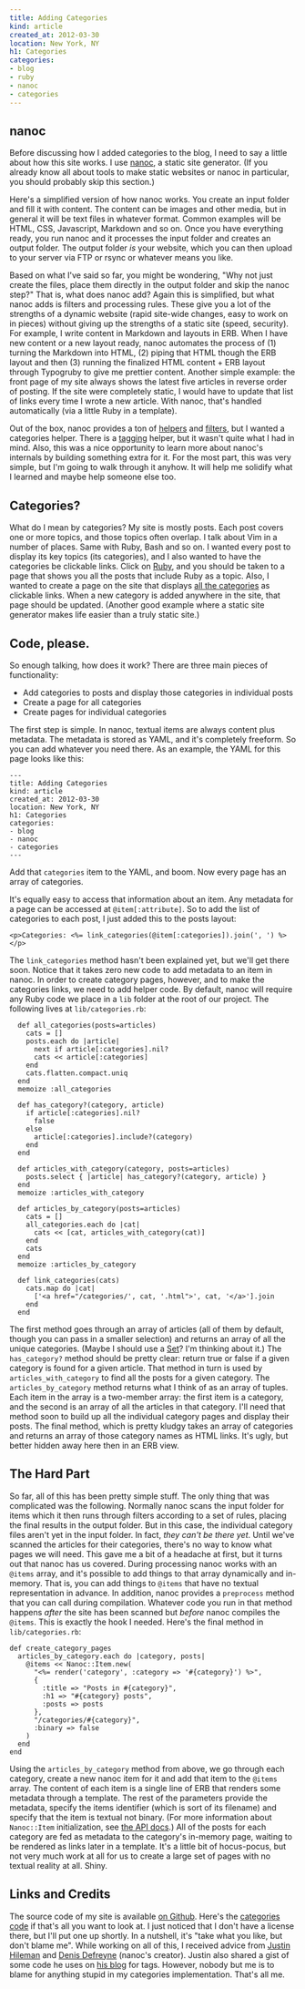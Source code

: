 ```yaml
---
title: Adding Categories
kind: article
created_at: 2012-03-30
location: New York, NY
h1: Categories
categories:
- blog
- ruby
- nanoc
- categories
---
```


## nanoc

Before discussing how I added categories to the blog, I need to say
a little about how this site works. I use [nanoc][n], a static site
generator. (If you already know all about tools to make static websites or
nanoc in particular, you should probably skip this section.)

[n]: http://nanoc.stoneship.org/

Here's a simplified version of how nanoc works. You create an input folder
and fill it with content. The content can be images and other media, but in
general it will be text files in whatever format. Common examples will be
HTML, CSS, Javascript, Markdown and so on. Once you have everything ready,
you run nanoc and it processes the input folder and creates an output
folder. The output folder *is* your website, which you can then upload to
your server via FTP or rsync or whatever means you like.

Based on what I've said so far, you might be wondering, "Why not just
create the files, place them directly in the output folder and skip the
nanoc step?" That is, what does nanoc add? Again this is simplified, but
what nanoc adds is filters and processing rules. These give you a lot of
the strengths of a dynamic website (rapid site-wide changes, easy to work
on in pieces) without giving up the strengths of a static site (speed,
security). For example, I write content in Markdown and layouts in ERB.
When I have new content or a new layout ready, nanoc automates the process
of (1) turning the Markdown into HTML, (2) piping that HTML though the ERB
layout and then (3) running the finalized HTML content + ERB layout through
Typogruby to give me prettier content. Another simple example: the front
page of my site always shows the latest five articles in reverse order of
posting. If the site were completely static, I would have to update that
list of links every time I wrote a new article. With nanoc, that's handled
automatically (via a little Ruby in a template).

Out of the box, nanoc provides a ton of [helpers][h] and [filters][f], but
I wanted a categories helper. There is a [tagging][t] helper, but it
wasn't quite what I had in mind. Also, this was a nice opportunity to learn
more about nanoc's internals by building something extra for it. For the
most part, this was very simple, but I'm going to walk through it anyhow.
It will help me solidify what I learned and maybe help someone else too.

[h]: http://nanoc.stoneship.org/docs/api/3.3/Nanoc/Helpers.html
[f]: http://nanoc.stoneship.org/docs/api/3.3/Nanoc/Filters.html
[t]: http://nanoc.stoneship.org/docs/api/3.3/Nanoc/Helpers/Tagging.html

## Categories?

What do I mean by categories? My site is mostly posts. Each post covers one
or more topics, and those topics often overlap. I talk about Vim in
a number of places. Same with Ruby, Bash and so on. I wanted every post to
display its key topics (its categories), and I also wanted to have the
categories be clickable links. Click on [Ruby][r], and you should be taken
to a page that shows you all the posts that include Ruby as a topic. Also,
I wanted to create a page on the site that displays [all the categories][c]
as clickable links. When a new category is added anywhere in the site, that
page should be updated. (Another good example where a static site generator
makes life easier than a truly static site.)

[r]: ../../../categories/ruby.html
[c]: ../../../categories.html

## Code, please.

So enough talking, how does it work? There are three main pieces of
functionality:

+ Add categories to posts and display those categories in individual posts
+ Create a page for all categories
+ Create pages for individual categories

The first step is simple. In nanoc, textual items are always content plus
metadata. The metadata is stored as YAML, and it's completely freeform. So
you can add whatever you need there. As an example, the YAML for this page
looks like this:

    ---
    title: Adding Categories
    kind: article
    created_at: 2012-03-30
    location: New York, NY
    h1: Categories
    categories:
    - blog
    - nanoc
    - categories
    ---

Add that `categories` item to the YAML, and boom. Now every page has an
array of categories.

It's equally easy to access that information about an item. Any metadata
for a page can be accessed at `@item[:attribute]`. So to add the list of
categories to each post, I just added this to the posts layout:

    <p>Categories: <%= link_categories(@item[:categories]).join(', ') %></p>

The `link_categories` method hasn't been explained yet, but we'll get
there soon. Notice that it takes zero new code to add metadata to an item
in nanoc. In order to create category pages, however, and to make the
categories links, we need to add helper code. By default, nanoc will
require any Ruby code we place in a `lib` folder at the root of our
project. The following lives at `lib/categories.rb`:

      def all_categories(posts=articles)
        cats = []
        posts.each do |article|
          next if article[:categories].nil?
          cats << article[:categories]
        end
        cats.flatten.compact.uniq
      end
      memoize :all_categories

      def has_category?(category, article)
        if article[:categories].nil?
          false
        else
          article[:categories].include?(category)
        end
      end

      def articles_with_category(category, posts=articles)
        posts.select { |article| has_category?(category, article) }
      end
      memoize :articles_with_category

      def articles_by_category(posts=articles)
        cats = []
        all_categories.each do |cat|
          cats << [cat, articles_with_category(cat)]
        end
        cats
      end
      memoize :articles_by_category

      def link_categories(cats)
        cats.map do |cat|
          ['<a href="/categories/', cat, '.html">', cat, '</a>'].join
        end
      end

The first method goes through an array of articles (all of them by default,
though you can pass in a smaller selection) and returns an array of all the
unique categories. (Maybe I should use a [Set][s]? I'm thinking about it.)
The `has_category?` method should be pretty clear: return true or false if
a given category is found for a given article. That method in turn is used
by `articles_with_category` to find all the posts for a given category. The
`articles_by_category` method returns what I think of as an array of
tuples. Each item in the array is a two-member array: the first item is
a category, and the second is an array of all the articles in that
category. I'll need that method soon to build up all the individual
category pages and display their posts. The final method, which is pretty
kludgy takes an array of categories and returns an array of those category
names as HTML links. It's ugly, but better hidden away here then in an ERB
view.

[s]: http://ruby-doc.org/stdlib-1.9.3/libdoc/set/rdoc/Set.html

## The Hard Part

So far, all of this has been pretty simple stuff. The only thing that was
complicated was the following. Normally nanoc scans the input folder for
items which it then runs through filters according to a set of rules,
placing the final results in the output folder. But in this case, the
individual category files aren't yet in the input folder. In fact, *they
can't be there yet*. Until we've scanned the articles for their categories,
there's no way to know what pages we will need. This gave me a bit of
a headache at first, but it turns out that nanoc has us covered. During
processing nanoc works with an `@items` array, and it's possible to add
things to that array dynamically and in-memory. That is, you can add things
to `@items` that have no textual representation in advance. In addition,
nanoc provides a `preprocess` method that you can call during compilation.
Whatever code you run in that method happens *after* the site has been
scanned but *before* nanoc compiles the `@items`. This is exactly the hook
I needed. Here's the final method in `lib/categories.rb`:

    def create_category_pages
      articles_by_category.each do |category, posts|
        @items << Nanoc::Item.new(
          "<%= render('category', :category => '#{category}') %>",
          {
            :title => "Posts in #{category}",
            :h1 => "#{category} posts",
            :posts => posts
          },
          "/categories/#{category}",
          :binary => false
        )
      end
    end

Using the `articles_by_category` method from above, we go through each
category, create a new nanoc item for it and add that item to the `@items`
array. The content of each item is a single line of ERB that renders some
metadata through a template. The rest of the parameters provide the
metadata, specify the items identifier (which is sort of its filename) and
specify that the item is textual not binary. (For more information about
`Nanoc::Item` initialization, see [the API docs][docs].) All of the posts
for each category are fed as metadata to the category's in-memory page,
waiting to be rendered as links later in a template. It's a little bit of
hocus-pocus, but not very much work at all for us to create a large set of
pages with no textual reality at all. Shiny.

[docs]: http://nanoc.stoneship.org/docs/api/3.3/Nanoc/Item.html#constructor_details


## Links and Credits

The source code of my site is available [on Github][source]. Here's the
[categories code][cats] if that's all you want to look at. I just noticed
that I don't have a license there, but I'll put one up shortly. In
a nutshell, it's "take what you like, but don't blame me". While working on
all of this, I received advice from [Justin Hileman][jh] and [Denis
Defreyne][dd] (nanoc's creator). Justin also shared a gist of some code he
uses on [his blog][jhb] for tags. However, nobody but me is to blame for
anything stupid in my categories implementation. That's all me.

[source]: https://github.com/telemachus/ithaca
[cats]: https://github.com/telemachus/ithaca/blob/master/lib/categories.rb
[jh]: http://twitter.com/bobthecow
[dd]: http://twitter.com/ddfreyne
[jhb]: http://justinhileman.info/
